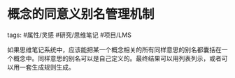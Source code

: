 
# 概念的同意义别名管理机制

tags: #属性/灵感 #研究/思维笔记 #项目/LMS 

如果思维笔记系统中，应该能把某一个概念相关的所有同样意思的别名都囊括在一个概念中。同样意思的别名可以是自己定义的。最终结果可以用列表列示，或者可以用一套生成规则生成。